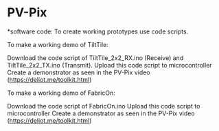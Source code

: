 # PV-Pix 

*software code: 
To create working prototypes use code scripts.

To make a working demo of TiltTile: 

Download the code script of TiltTile_2x2_RX.ino (Receive) and TiltTile_2x2_TX.ino (Transmit).
Upload this code script to microcontroller
Create a demonstrator as seen in the PV-Pix video (https://deliot.me/toolkit.html)

To make a working demo of FabricOn: 

Download the code script of FabricOn.ino
Upload this code script to microcontroller
Create a demonstrator as seen in the PV-Pix video (https://deliot.me/toolkit.html)


